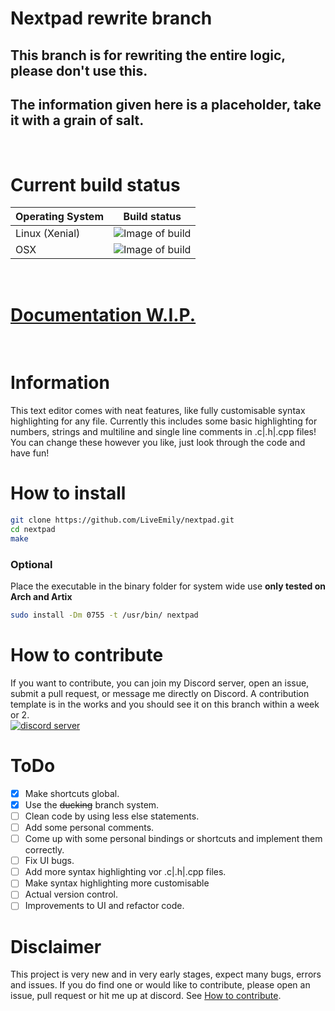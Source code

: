 # Nextpad rewrite branch
## This branch is for rewriting the entire logic, please don't use this.
## The information given here is a placeholder, take it with a grain of salt.
<br>

# Current build status

Operating System | Build status
-----------------|-------------
Linux (Xenial) | ![Image of build](https://travis-ci.com/LiveEmily/nextpad.svg?branch=unstable)
OSX | ![Image of build](https://travis-ci.com/LiveEmily/nextpad.svg?branch=unstable)
<br>

# [Documentation W.I.P.](https://liveemily.com/nextpad/docs/)
<br>

# Information

This text editor comes with neat features, like fully customisable syntax highlighting for any file.
Currently this includes some basic highlighting for numbers, strings and multiline and single line comments in .c|.h|.cpp files!
You can change these however you like, just look through the code and have fun!

# How to install

```bash
git clone https://github.com/LiveEmily/nextpad.git
cd nextpad
make
```
### Optional

Place the executable in the binary folder for system wide use **only tested on Arch and Artix**
```bash
sudo install -Dm 0755 -t /usr/bin/ nextpad
```

# How to contribute

If you want to contribute, you can join my Discord server, open an issue, submit a pull request, or message me directly on Discord. A contribution template is in the works and you should see it on this branch within a week or 2. <br>
[![discord server](https://discord.com/api/guilds/836526974574395402/embed.png?style=banner2)](https://discord.gg/BJ5pav4U9q)

# ToDo

- [x] Make shortcuts global.
- [x] Use the ~~ducking~~ branch system.
- [ ] Clean code by using less else statements.
- [ ] Add some personal comments.
- [ ] Come up with some personal bindings or shortcuts and implement them correctly.
- [ ] Fix UI bugs.
- [ ] Add more syntax highlighting vor .c|.h|.cpp files.
- [ ] Make syntax highlighting more customisable
- [ ] Actual version control.
- [ ] Improvements to UI and refactor code.

# Disclaimer

This project is very new and in very early stages, expect many bugs, errors and issues. If you do find one or would like to contribute, please open an issue, pull request or hit me up at discord. See [How to contribute](#how-to-contribute). <br>
